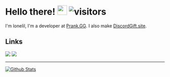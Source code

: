 # Hello there! <img src="https://cdn.discordapp.com/emojis/786373074487345152.png" width="30px"> ![visitors](https://komarev.com/ghpvc/?username=lonelil&label=visitors&color=00cf00)

I'm lonelil, I'm a developer at [Prank.GG](https://prank.gg). I also make [DiscordGift.site](https://discordgift.site).

## Links
[![](https://img.shields.io/badge/-discord-5865F2?style=flat-square)](https://discord.com/users/603129750638034957)
[![](https://img.shields.io/badge/-twitter-1C9CEA?style=flat-square)](https://twitter.com/lonelilpriv)

---

[![Github Stats](https://github-readme-stats.vercel.app/api?username=lonelil&theme=dark&show_icons=true)](https://github.com/lonelil)
